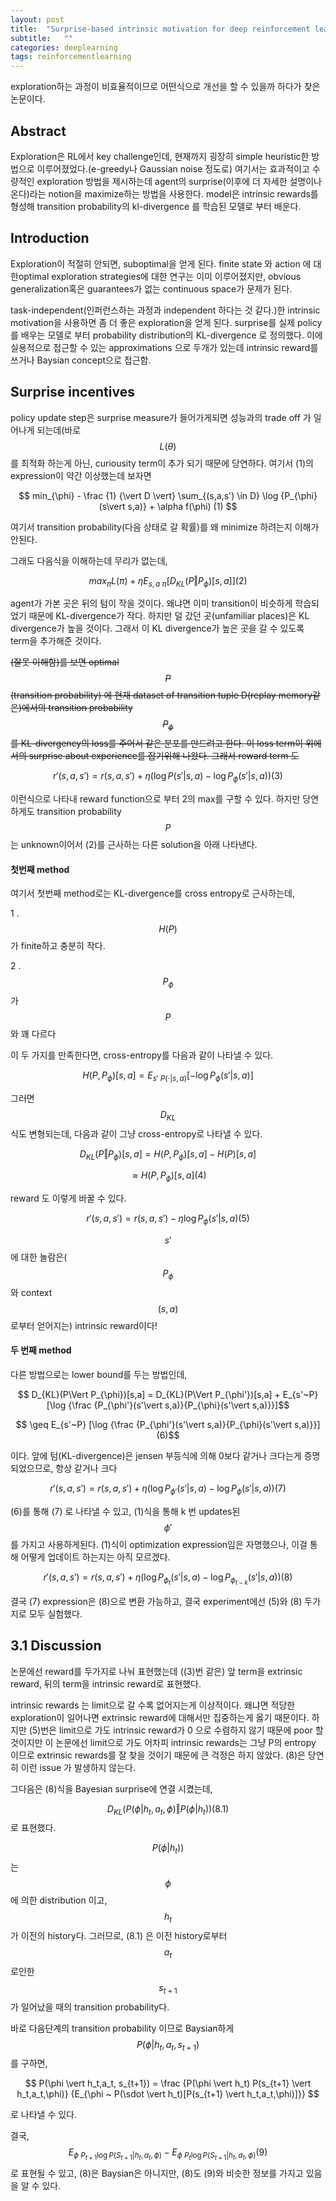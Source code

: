 ```yaml
---
layout: post
title:  "Surprise-based intrinsic motivation for deep reinforcement learning 논문리뷰"
subtitle:   ""
categories: deeplearning
tags: reinforcementlearning
---
```


exploration하는 과정이 비효율적이므로 어떤식으로 개선을 할 수 있을까 하다가 찾은 논문이다.

## Abstract

Exploration은 RL에서 key challenge인데, 현재까지 굉장히 simple heuristic한 방법으로 이루어졌었다.(e-greedy나 Gaussian noise 정도로) 여기서는
 효과적이고 수량적인 exploration 방법을 제시하는데 agent의 surprise(이후에 더 자세한 설명이나온다)라는 notion을 maximize하는 방법을 사용한다.
model은 intrinsic rewards를 형성해 transition probability의 kl-divergence 를 학습된 모델로 부터 배운다.

## Introduction

Exploration이 적절히 안되면, suboptimal을 얻게 된다. finite state 와 action 에 대한optimal exploration strategies에 대한 연구는
이미 이루어졌지만, obvious generalization혹은 guarantees가 없는 continuous space가 문제가 된다. 

task-independent(인퍼런스하는 과정과 independent 하다는 것 같다.)한 intrinsic motivation을 사용하면 좀 더 좋은 exploration을 얻게 된다. 
surprise를 실제 policy를 배우는 모델로 부터 probability distribution의 KL-divergence 로 정의했다. 이에 실용적으로 접근할 수 있는 approximations
 으로 두개가 있는데 intrinsic reward를 쓰거나 Baysian concept으로 접근함.
 
 

## Surprise incentives

policy update step은 surprise measure가 들어가게되면 성능과의 trade off 가 일어나게 되는데(바로 $$L(\theta)$$를 최적화 하는게 아닌, curiousity term이 추가 되기 때문에 당연하다. 여기서 (1)의 expression이 약간 이상했는데 보자면 

$$ min_{\phi} - \frac {1} {\vert D \vert} \sum_{(s,a,s') \in D} \log {P_{\phi}(s\vert s,a)} + \alpha f(\phi) (1) $$

여기서 transition probability(다음 상태로 갈 확률)를 왜 minimize 하려는지 이해가 안된다.

그래도 다음식을 이해하는데 무리가 없는데,

$$ max_{\pi}L(\pi) + \eta E_{s,a~\pi}[D_{KL}(P\Vert P_{\phi})[s,a]] (2)$$

agent가 가본 곳은 뒤의 텀이 작을 것이다. 왜냐면 이미 transition이 비슷하게 학습되었기 때문에 KL-divergence가 작다. 하지만 덜 갔던 곳(unfamiliar places)은 KL divergence가 높을 것이다. 그래서 이 KL divergence가 높은 곳을 갈 수 있도록 term을 추가해준 것이다.


~~(잘못 이해함)를 보면 optimal $$P$$ (transition probability) 에 현재 dataset of transition tuple D(replay memory같은)에서의 transition probability
$$ P_{\phi} $$ 를 KL-divergency의 loss를 주어서 같은 분포를 만드려고 한다. 이 loss term이 위에서의 surprise about experience를 잡기위해 나왔다. 그래서 reward term 도~~



$$ r'(s,a,s') = r(s,a,s') + \eta( \log{P(s'\vert s,a)} - \log{P_{\phi}(s'\vert s,a)}) (3)$$

이런식으로 나타내 reward function으로 부터 2의 max를 구할 수 있다. 하지만 당연하게도 transition probability $$ P$$ 는 unknown이어서 (2)를 근사하는 다른 solution을 아래 나타낸다.


#### 첫번째 method 
여기서 첫번째 method로는 KL-divergence를 cross entropy로 근사하는데, 

1 . $$H(P)$$가 finite하고 충분히 작다.

2 . $$P_{\phi}$$가 $$P$$와 꽤 다르다

이 두 가지를 만족한다면, cross-entropy를 다음과 같이 나타낼 수 있다.

$$H(P,P_{\phi})[s,a] = E_{s'~P(\cdot\vert s,a)}[-\log{P_{\phi}(s'\vert s,a)}] $$

그러면 $$D_{KL}$$식도 변형되는데, 다음과 같이 그냥 cross-entropy로 나타낼 수 있다.

$$ D_{KL}(P\Vert P_{\phi})[s,a] = H(P,P_{\phi})[s,a] - H(P)[s,a] $$

$$                          \approx H(P,P_{\phi})[s,a] (4)$$

reward 도 이렇게 바꿀 수 있다.

$$ r'(s,a,s') = r(s,a,s') - \eta \log{P_{\phi}(s'\vert s,a)} (5)$$

$$s'$$ 에 대한 놀람은($$ P_{\phi}$$와 context $$(s,a)$$로부터 얻어지는) intrinsic reward이다! 

#### 두 번째 method

다른 방법으로는 lower bound를 두는 방법인데, 

$$  D_{KL}(P\Vert P_{\phi})[s,a] =  D_{KL}(P\Vert P_{\phi'})[s,a] + E_{s'~P} [\log {\frac {P_{\phi'}(s'\vert s,a)}{P_{\phi}(s'\vert s,a)}}]$$

$$ \geq E_{s'~P} [\log {\frac {P_{\phi'}(s'\vert s,a)}{P_{\phi}(s'\vert s,a)}}] (6)$$

이다. 앞에 텀(KL-divergence)은 jensen 부등식에 의해 0보다 같거나 크다는게 증명되었으므로, 항상 같거나 크다

$$ r'(s,a,s') = r(s,a,s') + \eta( \log{P_{\phi'}(s'\vert s,a)} - \log{P_{\phi}(s'\vert s,a)}) (7)$$

(6)를 통해 (7) 로 나타낼 수 있고, (1)식을 통해 k 번 updates된 $$\phi'$$ 를 가지고 사용하게된다. (1)식이 optimization expression임은 자명했으나,
이걸 통해 어떻게 업데이트 하는지는 아직 모르겠다.

$$ r'(s,a,s') = r(s,a,s') + \eta( \log{P_{\phi_{t}}(s'\vert s,a)} - \log{P_{\phi_{t-k}}(s'\vert s,a)}) (8)$$

결국 (7) expression은 (8)으로 변환 가능하고, 결국 experiment에선 (5)와 (8) 두가지로 모두 실험했다.

## 3.1 Discussion
논문에선 reward를 두가지로 나눠 표현했는데 ((3)번 같은) 앞 term을 extrinsic reward, 뒤의 term을 intrinsic reward로 표현했다.

 intrinsic rewards 는 limit으로 갈 수록 없어지는게 이상적이다. 왜냐면 적당한 exploration이 일어나면 extrinsic reward에 대해서만 집중하는게 옳기 때문이다. 하지만 (5)번은 limit으로 가도 intrinsic reward가 0 으로 수렴하지 않기 때문에 poor 할 것이지만 이 논문에선 limit으로 가도 어차피 intrinsic rewards는 그냥 P의 entropy 이므로 extrinsic rewards를 잘 찾을 것이기 때문에 큰 걱정은 하지 않았다. (8)은 당연히 이런 issue 가 발생하지 않는다.
 
 그다음은 (8)식을 Bayesian surprise에 연결 시켰는데,
 
 $$ D_{KL}(P(\phi \vert h_t,a_t,\phi) \Vert P(\phi \vert h_t)) (8.1) $$ 로 표현했다.
 
 $$P(\phi \vert h_t)) $$ 는 $$\phi $$ 에 의한 distribution 이고, $$ h_t $$가 이전의 history다. 그러므로, (8.1) 은 이전 history로부터 $$a_t$$ 로인한 $$s_{t+1} $$가 일어났을 때의 transition probability다.
 
 바로 다음단계의 transition probability 이므로 Baysian하게 $$ P(\phi \vert h_t,a_t, s_{t+1})  $$ 를 구하면,
 
 $$  P(\phi \vert h_t,a_t, s_{t+1}) = \frac {P(\phi \vert h_t) P(s_{t+1} \vert h_t,a_t,\phi)} {E_{\phi ~ P(\sdot \vert h_t)[P(s_{t+1} \vert h_t,a_t,\phi)]}} $$
 
 로 나타낼 수 있다.
 
 결국, $$ E_{\phi ~ P_{t+1} \log{ P(S_{t+1} \vert h_t,a_t,\phi)}} - E_{\phi ~ P_{t} \log{ P(S_{t+1} \vert h_t,a_t,\phi)}} (9)$$ 로 표현될 수 있고,
 (8)은 Baysian은 아니지만, (8)도 (9)와 비슷한 정보를 가지고 있음을 알 수 있다.



